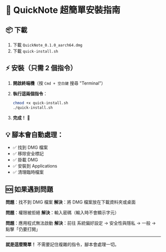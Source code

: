 # 🚀 QuickNote 超簡單安裝指南

## 📦 下載
1. 下載 `QuickNote_0.1.0_aarch64.dmg`
2. 下載 `quick-install.sh`

## ⚡ 安裝（只需 2 個指令）

1. **開啟終端機**（按 `Cmd + 空白鍵` 搜尋 "Terminal"）

2. **執行這兩個指令**：
   ```bash
   chmod +x quick-install.sh
   ./quick-install.sh
   ```

3. **完成！** 🎉

## 💡 腳本會自動處理：
- ✅ 找到 DMG 檔案
- ✅ 移除安全標記
- ✅ 掛載 DMG
- ✅ 安裝到 Applications
- ✅ 清理臨時檔案

## 🆘 如果遇到問題

**問題**：找不到 DMG 檔案
**解決**：將 DMG 檔案放在下載資料夾或桌面

**問題**：權限被拒絕
**解決**：輸入密碼（輸入時不會顯示字元）

**問題**：應用程式無法啟動
**解決**：前往 系統偏好設定 → 安全性與隱私 → 一般 → 點擊「仍要打開」

---

**就是這麼簡單！** 不需要記住複雜的指令，腳本會處理一切。 